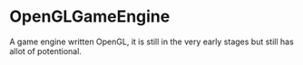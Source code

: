 # OpenGLGameEngine
A game engine written OpenGL, it is still in the very early stages but still has allot of potentional.
